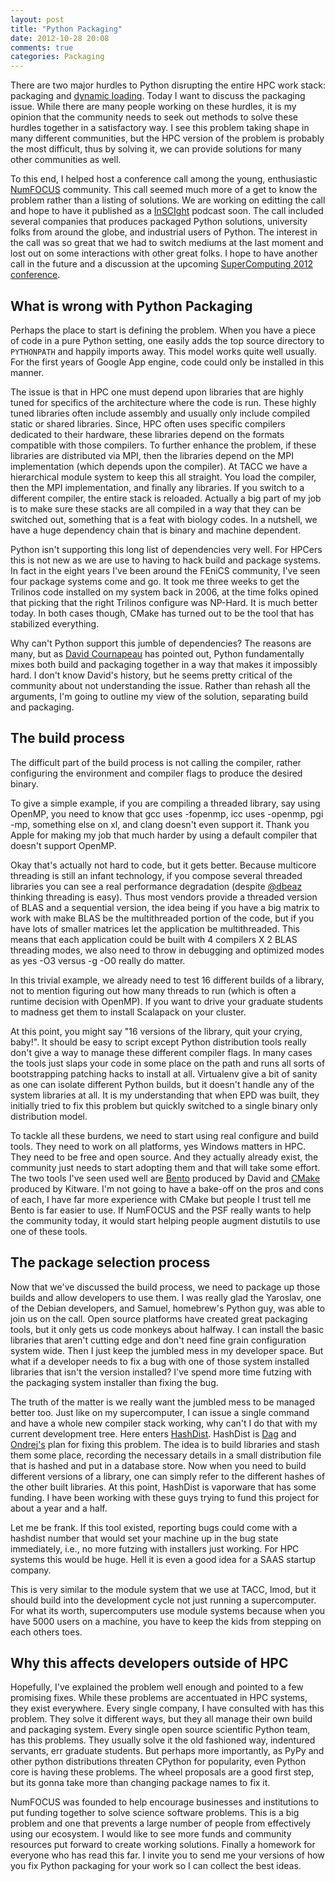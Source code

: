 ```yaml
---
layout: post
title: "Python Packaging"
date: 2012-10-28 20:08
comments: true
categories: Packaging
---
```


There are two major hurdles to Python disrupting the entire HPC work stack:
packaging and [dynamic loading](http://pyvideo.org/video/1201/solving-the-import-problem-scalable-dynamic-load). Today I want to discuss the packaging issue.
While there are many people working on these hurdles, it is my opinion that the
community needs to seek out methods to solve these hurdles together in a
satisfactory way. I see this problem taking shape in many different
communities, but the HPC version of the problem is probably the most difficult,
thus by solving it, we can provide solutions for many other communities as well.

To this end, I helped host a conference call among the young, enthusiastic
[NumFOCUS](http://numfocus.org/) community.  This call seemed much more of a
get to know the problem rather than a listing of solutions.  We are working on
editting the call and hope to have it published as a
[InSCIght](http://www.inscight.org) podcast soon.  The call included several
companies that produces packaged Python solutions, university folks from around
the globe, and industrial users of Python.  The interest in the call was so
great that we had to switch mediums at the last moment and lost out on some
interactions with other great folks.  I hope to have another call in the future
and a discussion at the upcoming [SuperComputing 2012 conference](http://sc12.supercomputing.org/schedule/event_detail.php?evid=bof154).

## What is wrong with Python Packaging

Perhaps the place to start is defining the problem.  When you have a piece of
code in a pure Python setting, one easily adds the top source directory to
`PYTHONPATH` and happily imports away.  This model works quite well
usually. For the first years of Google App engine, code could only be installed
in this manner.

The issue is that in HPC one must depend upon libraries that are highly tuned
for specifics of the architecture where the code is run.  These highly tuned
libraries often include assembly and usually only include compiled static or
shared libraries.  Since, HPC often uses specific compilers dedicated to their
hardware, these libraries depend on the formats compatible with those
compilers.  To further enhance the problem, if these libraries are distributed
via MPI, then the libraries depend on the MPI implementation (which depends
upon the compiler).  At TACC we have a hierarchical module system to keep this
all straight.  You load the compiler, then the MPI implementation, and finally
any libraries.  If you switch to a different compiler, the entire stack is
reloaded.  Actually a big part of my job is to make sure these stacks are all
compiled in a way that they can be switched out, something that is a feat with
biology codes. In a nutshell, we have a huge dependency chain that is binary
and machine dependent.

Python isn't supporting this long list of dependencies very well.  For HPCers
this is not new as we are use to having to hack build and package systems.  In
fact in the eight years I've been around the FEniCS community, I've seen four
package systems come and go.  It took me three weeks to get the Trilinos code
installed on my system back in 2006, at the time folks opined that picking that
the right Trilinos configure was NP-Hard. It is much better today. In both cases
though, CMake has turned out to be the tool that has stabilized everything.

Why can't Python support this jumble of dependencies?  The reasons are many,
but as [David Cournapeau](https://twitter.com/cournape) has pointed out, Python
fundamentally mixes both build and packaging together in a way that makes it
impossibly hard.  I don't know David's history, but he seems pretty critical of
the community about not understanding the issue.  Rather than rehash all the
arguments, I'm going to outline my view of the solution, separating build and
packaging.

## The build process

The difficult part of the build process is not calling the compiler, rather
configuring the environment and compiler flags to produce the desired binary.

To give a simple example, if you are compiling a threaded library, say using
OpenMP, you need to know that gcc uses -fopenmp, icc uses -openmp, pgi
-mp, something else on xl, and clang doesn't even support it.  Thank you
Apple for making my job that much harder by using a default compiler that
doesn't support OpenMP.  

Okay that's actually not hard to code, but it gets better.  Because multicore
threading is still an infant technology, if you compose several threaded
libraries you can see a real performance degradation (despite
[@dbeaz](https://twitter.com/dabeaz) thinking threading is easy). Thus most
vendors provide a threaded version of BLAS and a sequential version, the idea
being if you have a big matrix to work with make BLAS be the multithreaded
portion of the code, but if you have lots of smaller matrices let the
application be multithreaded.  This means that each application could be built
with 4 compilers X 2 BLAS threading modes, we also need to throw in debugging
and optimized modes as yes -O3 versus -g -O0 really do matter.

In this trivial example, we already need to test 16 different builds of a
library, not to mention figuring out how many threads to run (which is often a
runtime decision with OpenMP). If you want to drive your graduate students to
madness get them to install Scalapack on your cluster.

At this point, you might say "16 versions of the library, quit your crying,
baby!". It should be easy to script except Python distribution tools really
don't give a way to manage these different compiler flags.  In many cases the
tools just slaps your code in some place on the path and runs all sorts of
bootstrapping patching hacks to install at all.  Virtualenv give a bit of sanity as
one can isolate different Python builds, but it doesn't handle any of the
system libraries at all.  It is my understanding that when EPD was built, they
initially tried to fix this problem but quickly switched to a single binary
only distribution model.

To tackle all these burdens, we need to start using real configure and build
tools.  They need to work on all platforms, yes Windows matters in HPC. They
need to be free and open source. And they actually already exist, the community
just needs to start adopting them and that will take some effort.  The two
tools I've seen used well are [Bento](http://cournape.github.com/Bento/)
produced by David and [CMake](http://www.cmake.org/) produced by Kitware.  I'm
not going to have a bake-off on the pros and cons of each, I have far more
experience with CMake but people I trust tell me Bento is far easier to use. If
NumFOCUS and the PSF really wants to help the community today, it would start
helping people augment distutils to use one of these tools.

## The package selection process

Now that we've discussed the build process, we need to package up those builds
and allow developers to use them.  I was really glad the Yaroslav, one of the
Debian developers, and Samuel, homebrew's Python guy, was able to join us on
the call.  Open source platforms have created great packaging tools, but it
only gets us code monkeys about halfway.  I can install the basic libraries
that aren't cutting edge and don't need fine grain configuration system
wide. Then I just keep the jumbled mess in my developer space.  But what if a
developer needs to fix a bug with one of those system installed libraries that
isn't the version installed? I've spend more time futzing with the packaging
system installer than fixing the bug.

The truth of the matter is we really want the jumbled mess to be managed better
too.  Just like on my supercomputer, I can issue a single command and have a
whole new compiler stack working, why can't I do that with my current
development tree.  Here enters
[HashDist](https://github.com/hashdist/hashdist/wiki).  HashDist is
[Dag](http://folk.uio.no/dagss/) and [Ondrej's](http://ondrejcertik.com/) plan
for fixing this problem.  The idea is to build libraries and stash them some
place, recording the necessary details in a small distribution file that is
hashed and put in a database store.  Now when you need to build different
versions of a library, one can simply refer to the different hashes of the
other built libraries. At this point, HashDist is vaporware that has some
funding.  I have been working with these guys trying to fund this project for
about a year and a half.

Let me be frank.  If this tool existed, reporting bugs could come with a
hashdist number that would set your machine up in the bug state immediately,
i.e., no more futzing with installers just working.  For HPC systems this would
be huge. Hell it is even a good idea for a SAAS startup company.

This is very similar to the module system that we use at TACC, lmod, but it
should build into the development cycle not just running a supercomputer.  For
what its worth, supercomputers use module systems because when you have 5000
users on a machine, you have to keep the kids from stepping on each others
toes.

## Why this affects developers outside of HPC

Hopefully, I've explained the problem well enough and pointed to a few
promising fixes.  While these problems are accentuated in HPC systems, they
exist everywhere.  Every single company, I have consulted with has this
problem.  They solve it different ways, but they all manage their own build and
packaging system.  Every single open source scientific Python team, has this
problems.  They usually solve it the old fashioned way, indentured servants, err
graduate students.  But perhaps more importantly, as PyPy and other python
distributions threaten CPython for popularity, even Python core is having these
problems. The wheel proposals are a good first step, but its gonna take more
than changing package names to fix it.

NumFOCUS was founded to help encourage businesses and institutions to put
funding together to solve science software problems. This is a big problem and
one that prevents a large number of people from effectively using our
ecosystem.  I would like to see more funds and community resources put forward
to create working solutions. Finally a homework for everyone who has read this
far. I invite you to send me your versions of how you fix Python
packaging for your work so I can collect the best ideas.
